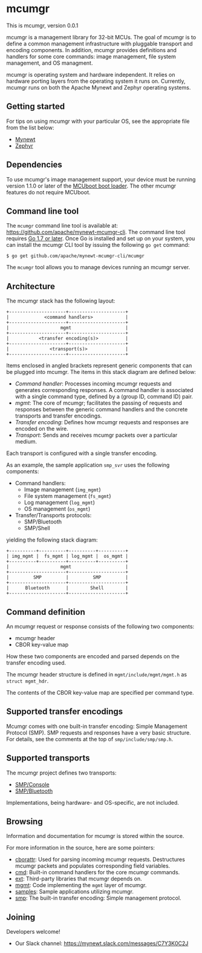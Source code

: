 # mcumgr

This is mcumgr, version 0.0.1

mcumgr is a management library for 32-bit MCUs.   The goal of mcumgr is to
define a common management infrastructure with pluggable transport and encoding
components.  In addition, mcumgr provides definitions and handlers for some
core commands: image management, file system management, and OS managment.

mcumgr is operating system and hardware independent.  It relies on hardware
porting layers from the operating system it runs on.  Currently, mcumgr runs on
both the Apache Mynewt and Zephyr operating systems.

## Getting started

For tips on using mcumgr with your particular OS, see the appropriate file from
the list below:

* [Mynewt](README-mynewt.md)
* [Zephyr](README-zephyr.md)

## Dependencies

To use mcumgr's image management support, your device must be running version
1.1.0 or later of the [MCUboot boot
loader](https://github.com/runtimeco/mcuboot).  The other mcumgr features do
not require MCUboot.

## Command line tool

The `mcumgr` command line tool is available at:
https://github.com/apache/mynewt-mcumgr-cli.  The command line tool requires [Go
1.7 or later](https://golang.org/dl/).  Once Go is installed and set up on your
system, you can install the mcumgr CLI tool by issuing the following `go get`
command:

```
$ go get github.com/apache/mynewt-mcumgr-cli/mcumgr
```

The `mcumgr` tool allows you to manage devices running an mcumgr server.

## Architecture

The mcumgr stack has the following layout:

```
+---------------------+---------------------+
|             <command handlers>            |
+---------------------+---------------------+
|                   mgmt                    |
+---------------------+---------------------+
|           <transfer encoding(s)>          |
+---------------------+---------------------+
|               <transport(s)>              |
+---------------------+---------------------+
```

Items enclosed in angled brackets represent generic components that can be plugged into mcumgr.  The items in this stack diagram are defined below:
* *Command handler*: Processes incoming mcumgr requests and generates corresponding responses.  A command handler is associated with a single command type, defined by a (group ID, command ID) pair.
* *mgmt*: The core of mcumgr; facilitates the passing of requests and responses between the generic command handlers and the concrete transports and transfer encodings.
* *Transfer encoding*: Defines how mcumgr requests and responses are encoded on the wire.
* *Transport*: Sends and receives mcumgr packets over a particular medium.

Each transport is configured with a single transfer encoding.

As an example, the sample application `smp_svr` uses the following components:

* Command handlers:
    * Image management (`img_mgmt`)
    * File system management (`fs_mgmt`)
    * Log management (`log_mgmt`)
    * OS management (`os_mgmt`)
* Transfer/Transports protocols:
    * SMP/Bluetooth
    * SMP/Shell

yielding the following stack diagram:

```
+----------+----------+----------+----------+
| img_mgmt |  fs_mgmt | log_mgmt |  os_mgmt |
+----------+----------+----------+----------+
|                   mgmt                    |
+---------------------+---------------------+
|         SMP         |         SMP         |
+---------------------+---------------------+
|      Bluetooth      |        Shell        |
+---------------------+---------------------+
```

## Command definition

An mcumgr request or response consists of the following two components:
* mcumgr header
* CBOR key-value map 

How these two components are encoded and parsed depends on the transfer
encoding used.

The mcumgr header structure is defined in `mgmt/include/mgmt/mgmt.h` as
`struct mgmt_hdr`.

The contents of the CBOR key-value map are specified per command type.

## Supported transfer encodings

Mcumgr comes with one built-in transfer encoding: Simple Management Protocol
(SMP).  SMP requests and responses have a very basic structure.  For details,
see the comments at the top of `smp/include/smp/smp.h`.

## Supported transports

The mcumgr project defines two transports:
* [SMP/Console](transport/smp-console.md)
* [SMP/Bluetooth](transport/smp-bluetooth.md)

Implementations, being hardware- and OS-specific, are not included.

## Browsing

Information and documentation for mcumgr is stored within the source.

For more information in the source, here are some pointers:

- [cborattr](cborattr): Used for parsing incoming mcumgr requests.  Destructures mcumgr packets and populates corresponding field variables.
- [cmd](cmd): Built-in command handlers for the core mcumgr commands.
- [ext](ext): Third-party libraries that mcumgr depends on.
- [mgmt](mgmt): Code implementing the `mgmt` layer of mcumgr.
- [samples](samples): Sample applications utilizing mcumgr.
- [smp](smp): The built-in transfer encoding: Simple management protocol.

## Joining

Developers welcome!

* Our Slack channel: https://mynewt.slack.com/messages/C7Y3K0C2J
